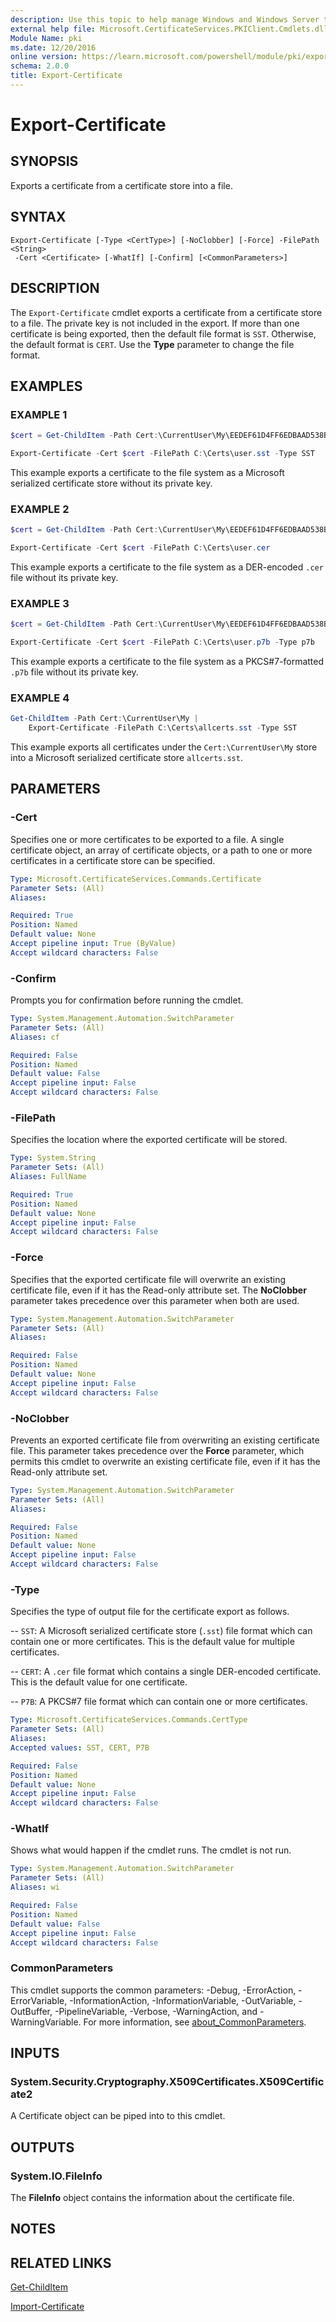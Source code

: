 ```yaml
---
description: Use this topic to help manage Windows and Windows Server technologies with Windows PowerShell.
external help file: Microsoft.CertificateServices.PKIClient.Cmdlets.dll-Help.xml
Module Name: pki
ms.date: 12/20/2016
online version: https://learn.microsoft.com/powershell/module/pki/export-certificate?view=windowsserver2022-ps&wt.mc_id=ps-gethelp
schema: 2.0.0
title: Export-Certificate
---
```


# Export-Certificate

## SYNOPSIS

Exports a certificate from a certificate store into a file.

## SYNTAX

```
Export-Certificate [-Type <CertType>] [-NoClobber] [-Force] -FilePath <String>
 -Cert <Certificate> [-WhatIf] [-Confirm] [<CommonParameters>]
```

## DESCRIPTION

The `Export-Certificate` cmdlet exports a certificate from a certificate store to a file. The
private key is not included in the export. If more than one certificate is being exported, then the
default file format is `SST`. Otherwise, the default format is `CERT`. Use the **Type** parameter to
change the file format.

## EXAMPLES

### EXAMPLE 1

```powershell
$cert = Get-ChildItem -Path Cert:\CurrentUser\My\EEDEF61D4FF6EDBAAD538BB08CCAADDC3EE28FF

Export-Certificate -Cert $cert -FilePath C:\Certs\user.sst -Type SST
```

This example exports a certificate to the file system as a Microsoft serialized certificate store
without its private key.

### EXAMPLE 2

```powershell
$cert = Get-ChildItem -Path Cert:\CurrentUser\My\EEDEF61D4FF6EDBAAD538BB08CCAADDC3EE28FF

Export-Certificate -Cert $cert -FilePath C:\Certs\user.cer
```

This example exports a certificate to the file system as a DER-encoded `.cer` file without its
private key.

### EXAMPLE 3

```powershell
$cert = Get-ChildItem -Path Cert:\CurrentUser\My\EEDEF61D4FF6EDBAAD538BB08CCAADDC3EE28FF

Export-Certificate -Cert $cert -FilePath C:\Certs\user.p7b -Type p7b
```

This example exports a certificate to the file system as a PKCS#7-formatted `.p7b` file without its
private key.

### EXAMPLE 4

```powershell
Get-ChildItem -Path Cert:\CurrentUser\My |
    Export-Certificate -FilePath C:\Certs\allcerts.sst -Type SST
```

This example exports all certificates under the `Cert:\CurrentUser\My` store into a Microsoft
serialized certificate store `allcerts.sst`.

## PARAMETERS

### -Cert

Specifies one or more certificates to be exported to a file. A single certificate object, an array
of certificate objects, or a path to one or more certificates in a certificate store can be
specified.

```yaml
Type: Microsoft.CertificateServices.Commands.Certificate
Parameter Sets: (All)
Aliases: 

Required: True
Position: Named
Default value: None
Accept pipeline input: True (ByValue)
Accept wildcard characters: False
```

### -Confirm

Prompts you for confirmation before running the cmdlet.

```yaml
Type: System.Management.Automation.SwitchParameter
Parameter Sets: (All)
Aliases: cf

Required: False
Position: Named
Default value: False
Accept pipeline input: False
Accept wildcard characters: False
```

### -FilePath

Specifies the location where the exported certificate will be stored.

```yaml
Type: System.String
Parameter Sets: (All)
Aliases: FullName

Required: True
Position: Named
Default value: None
Accept pipeline input: False
Accept wildcard characters: False
```

### -Force

Specifies that the exported certificate file will overwrite an existing certificate file, even if it
has the Read-only attribute set. The **NoClobber** parameter takes precedence over this parameter
when both are used.

```yaml
Type: System.Management.Automation.SwitchParameter
Parameter Sets: (All)
Aliases: 

Required: False
Position: Named
Default value: None
Accept pipeline input: False
Accept wildcard characters: False
```

### -NoClobber

Prevents an exported certificate file from overwriting an existing certificate file. This parameter
takes precedence over the **Force** parameter, which permits this cmdlet to overwrite an existing
certificate file, even if it has the Read-only attribute set.

```yaml
Type: System.Management.Automation.SwitchParameter
Parameter Sets: (All)
Aliases: 

Required: False
Position: Named
Default value: None
Accept pipeline input: False
Accept wildcard characters: False
```

### -Type

Specifies the type of output file for the certificate export as follows.

 -- `SST`: A Microsoft serialized certificate store (`.sst`) file format which can contain one or
 more certificates. This is the default value for multiple certificates.

 -- `CERT`: A `.cer` file format which contains a single DER-encoded certificate. This is the
 default value for one certificate.

 -- `P7B`: A PKCS#7 file format which can contain one or more certificates.

```yaml
Type: Microsoft.CertificateServices.Commands.CertType
Parameter Sets: (All)
Aliases: 
Accepted values: SST, CERT, P7B

Required: False
Position: Named
Default value: None
Accept pipeline input: False
Accept wildcard characters: False
```

### -WhatIf

Shows what would happen if the cmdlet runs.
The cmdlet is not run.

```yaml
Type: System.Management.Automation.SwitchParameter
Parameter Sets: (All)
Aliases: wi

Required: False
Position: Named
Default value: False
Accept pipeline input: False
Accept wildcard characters: False
```

### CommonParameters

This cmdlet supports the common parameters: -Debug, -ErrorAction, -ErrorVariable,
-InformationAction, -InformationVariable, -OutVariable, -OutBuffer, -PipelineVariable, -Verbose,
-WarningAction, and -WarningVariable. For more information, see
[about_CommonParameters](https://go.microsoft.com/fwlink/?LinkID=113216).

## INPUTS

### System.Security.Cryptography.X509Certificates.X509Certificate2

A Certificate object can be piped into to this cmdlet.

## OUTPUTS

### System.IO.FileInfo

The **FileInfo** object contains the information about the certificate file.

## NOTES

## RELATED LINKS

[Get-ChildItem](https://go.microsoft.com/fwlink/?LinkId=290488)

[Import-Certificate](./Import-Certificate.md)
